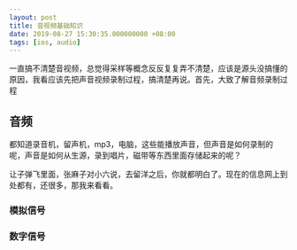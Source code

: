 ```yaml
---
layout: post
title: 音视频基础知识
date: 2019-08-27 15:30:35.000000000 +08:00
tags: [ios, audio]
---
```


一直搞不清楚音视频，总觉得采样等概念反反复复弄不清楚，应该是源头没搞懂的原因，我看应该先把声音视频录制过程，搞清楚再说。首先，大致了解音频录制过程

## 音频

都知道录音机，留声机，mp3，电脑，这些能播放声音，但声音是如何录制的呢，声音是如何从生源，录到唱片，磁带等东西里面存储起来的呢？

让子弹飞里面，张麻子对小六说，去留洋之后，你就都明白了。现在的信息网上到处都有，还很多，那我来看看。

### 模拟信号



### 数字信号

